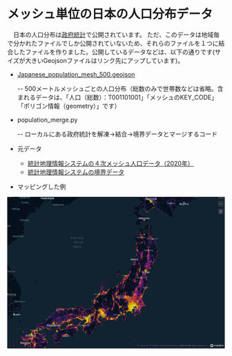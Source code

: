 # メッシュ単位の日本の人口分布データ
　日本の人口分布は[政府統計](https://www.e-stat.go.jp/gis/statmap-search?page=1&type=1&toukeiCode=00200521)で公開されています。
ただ、このデータは地域毎で分かれたファイルでしか公開されていないため、それらのファイルを１つに結合したファイルを作りました。公開しているデータなどは、以下の通りです(サイズが大きいGeojsonファイルはリンク先にアップしています)。

- [Japanese_population_mesh_500.geojson](https://www.dropbox.com/scl/fi/iegx4bsnql1n1ftn1on52/Japanese_population_mesh_500.geojson?dl=0&rlkey=odb8bqn2ebkezn6empj8iyumf)

  -- 500メートルメッシュごとの人口分布（総数のみで世帯数などは省略。含まれるデータは、「人口（総数）：T001101001」「メッシュのKEY_CODE」「ポリゴン情報（geometry）」です）
- population_merge.py

   -- ローカルにある政府統計を解凍→結合→境界データとマージするコード
- 元データ
  - [統計地理情報システムの４次メッシュ人口データ（2020年）](https://www.e-stat.go.jp/gis/statmap-search?page=1&type=1&toukeiCode=00200521&toukeiYear=2020&aggregateUnit=H&serveyId=H002005112020&statsId=T001101)
  - [統計地理情報システムの境界データ](https://www.e-stat.go.jp/gis/statmap-search?page=1&type=2&aggregateUnitForBoundary=H&coordsys=1&format=shape)

- マッピングした例

![画像の説明](./メッシュごとの人口分布.png "mwsh_population")
